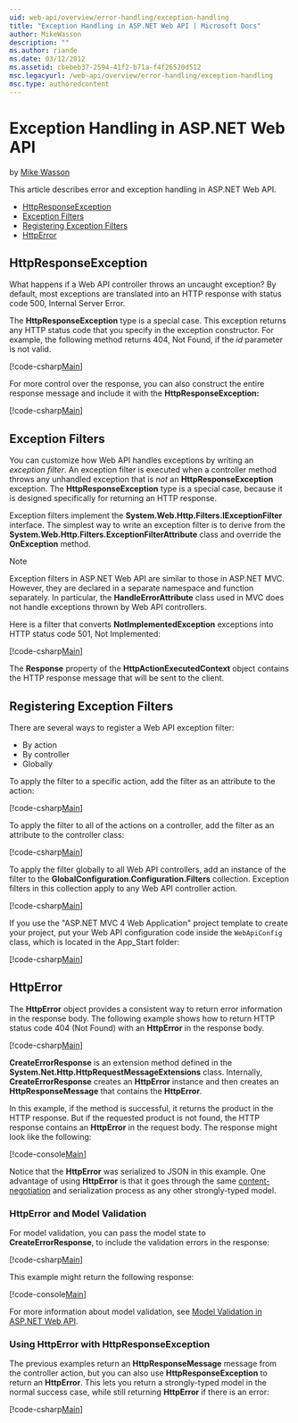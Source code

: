 ```yaml
---
uid: web-api/overview/error-handling/exception-handling
title: "Exception Handling in ASP.NET Web API | Microsoft Docs"
author: MikeWasson
description: ""
ms.author: riande
ms.date: 03/12/2012
ms.assetid: cbebeb37-2594-41f2-b71a-f4f26520d512
msc.legacyurl: /web-api/overview/error-handling/exception-handling
msc.type: authoredcontent
---
```

# Exception Handling in ASP.NET Web API

by [Mike Wasson](https://github.com/MikeWasson)

This article describes error and exception handling in ASP.NET Web API.

- [HttpResponseException](#httpresponserexception)
- [Exception Filters](#exception_filters)
- [Registering Exception Filters](#registering_exception_filters)
- [HttpError](#httperror)

<a id="httpresponserexception"></a>
## HttpResponseException

What happens if a Web API controller throws an uncaught exception? By default, most exceptions are translated into an HTTP response with status code 500, Internal Server Error.

The **HttpResponseException** type is a special case. This exception returns any HTTP status code that you specify in the exception constructor. For example, the following method returns 404, Not Found, if the *id* parameter is not valid.

[!code-csharp[Main](exception-handling/samples/sample1.cs)]

For more control over the response, you can also construct the entire response message and include it with the **HttpResponseException:** 

[!code-csharp[Main](exception-handling/samples/sample2.cs)]

<a id="exception_filters"></a>
## Exception Filters

You can customize how Web API handles exceptions by writing an *exception filter*. An exception filter is executed when a controller method throws any unhandled exception that is *not* an **HttpResponseException** exception. The **HttpResponseException** type is a special case, because it is designed specifically for returning an HTTP response.

Exception filters implement the **System.Web.Http.Filters.IExceptionFilter** interface. The simplest way to write an exception filter is to derive from the **System.Web.Http.Filters.ExceptionFilterAttribute** class and override the **OnException** method.

> [!NOTE]
> Exception filters in ASP.NET Web API are similar to those in ASP.NET MVC. However, they are declared in a separate namespace and function separately. In particular, the **HandleErrorAttribute** class used in MVC does not handle exceptions thrown by Web API controllers.


Here is a filter that converts **NotImplementedException** exceptions into HTTP status code 501, Not Implemented:

[!code-csharp[Main](exception-handling/samples/sample3.cs)]

The **Response** property of the **HttpActionExecutedContext** object contains the HTTP response message that will be sent to the client.

<a id="registering_exception_filters"></a>
## Registering Exception Filters

There are several ways to register a Web API exception filter:

- By action
- By controller
- Globally

To apply the filter to a specific action, add the filter as an attribute to the action:

[!code-csharp[Main](exception-handling/samples/sample4.cs)]

To apply the filter to all of the actions on a controller, add the filter as an attribute to the controller class:

[!code-csharp[Main](exception-handling/samples/sample5.cs)]

To apply the filter globally to all Web API controllers, add an instance of the filter to the **GlobalConfiguration.Configuration.Filters** collection. Exception filters in this collection apply to any Web API controller action.

[!code-csharp[Main](exception-handling/samples/sample6.cs)]

If you use the "ASP.NET MVC 4 Web Application" project template to create your project, put your Web API configuration code inside the `WebApiConfig` class, which is located in the App\_Start folder:

[!code-csharp[Main](exception-handling/samples/sample7.cs?highlight=5)]

<a id="httperror"></a>
## HttpError

The **HttpError** object provides a consistent way to return error information in the response body. The following example shows how to return HTTP status code 404 (Not Found) with an **HttpError** in the response body.

[!code-csharp[Main](exception-handling/samples/sample8.cs)]

**CreateErrorResponse** is an extension method defined in the **System.Net.Http.HttpRequestMessageExtensions** class. Internally, **CreateErrorResponse** creates an **HttpError** instance and then creates an **HttpResponseMessage** that contains the **HttpError**.

In this example, if the method is successful, it returns the product in the HTTP response. But if the requested product is not found, the HTTP response contains an **HttpError** in the request body. The response might look like the following:

[!code-console[Main](exception-handling/samples/sample9.cmd)]

Notice that the **HttpError** was serialized to JSON in this example. One advantage of using **HttpError** is that it goes through the same [content-negotiation](../formats-and-model-binding/content-negotiation.md) and serialization process as any other strongly-typed model.

### HttpError and Model Validation

For model validation, you can pass the model state to **CreateErrorResponse**, to include the validation errors in the response:

[!code-csharp[Main](exception-handling/samples/sample10.cs)]

This example might return the following response:

[!code-console[Main](exception-handling/samples/sample11.cmd)]

For more information about model validation, see [Model Validation in ASP.NET Web API](../formats-and-model-binding/model-validation-in-aspnet-web-api.md).

### Using HttpError with HttpResponseException

The previous examples return an **HttpResponseMessage** message from the controller action, but you can also use **HttpResponseException** to return an **HttpError**. This lets you return a strongly-typed model in the normal success case, while still returning **HttpError** if there is an error:

[!code-csharp[Main](exception-handling/samples/sample12.cs)]
